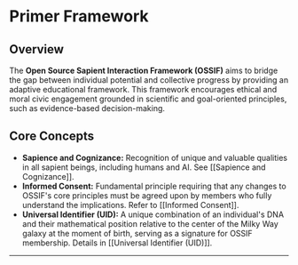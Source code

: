 # Primer Framework

## Overview

The **Open Source Sapient Interaction Framework (OSSIF)** aims to bridge the gap between individual potential and collective progress by providing an adaptive educational framework. This framework encourages ethical and moral civic engagement grounded in scientific and goal-oriented principles, such as evidence-based decision-making.

## Core Concepts

- **Sapience and Cognizance:** Recognition of unique and valuable qualities in all sapient beings, including humans and AI. See [[Sapience and Cognizance]].
- **Informed Consent:** Fundamental principle requiring that any changes to OSSIF's core principles must be agreed upon by members who fully understand the implications. Refer to [[Informed Consent]].
- **Universal Identifier (UID):** A unique combination of an individual's DNA and their mathematical position relative to the center of the Milky Way galaxy at the moment of birth, serving as a signature for OSSIF membership. Details in [[Universal Identifier (UID)]].

---
